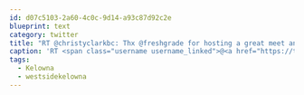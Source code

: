 ```yaml
---
id: d07c5103-2a60-4c0c-9d14-a93c87d92c2e
blueprint: text
category: twitter
title: "RT @christyclarkbc: Thx @freshgrade for hosting a great meet and greet with #Kelowna's tech sector. #westsidekelowna ow.ly/i/2zin4…"
caption: 'RT <span class="username username_linked">@<a href="https://twitter.com/christyclarkbc" title="Christy Clark">christyclarkbc</a></span>: Thx @freshgrade for hosting a great meet and greet with <span class="hashtag hashtag_local">#<a href="http://tweettemp.darylchymko.ca/?tag=kelowna">Kelowna</a>''s tech sector. <span class="hashtag hashtag_local">#<a href="http://tweettemp.darylchymko.ca/?tag=westsidekelowna">westsidekelowna</a> <a href="http://ow.ly/i/2zin4" title="http://ow.ly/i/2zin4" class="link link_untco">ow.ly/i/2zin4</a>…'
tags:
  - Kelowna
  - westsidekelowna
---
```


